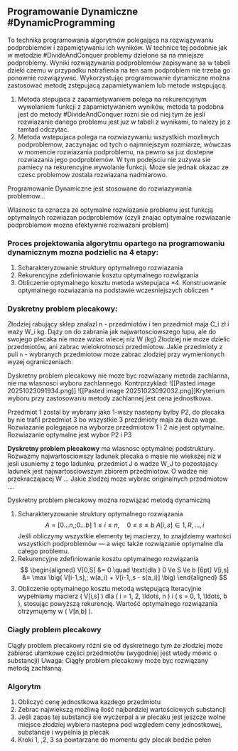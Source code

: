 ## Programowanie Dynamiczne #DynamicProgramming

To technika programowania algorytmów polegająca na rozwiązywaniu podproblemów i zapamiętywaniu ich wyników. W technice tej podobnie jak w metodzie #DivideAndConquer problemy dzielone sa na mniejsze podproblemy. Wyniki rozwiązywania podproblemów zapisywane sa w tabeli dzieki czemu w przypadku natrafienia na ten sam podproblem nie trzeba go ponownie rozwiązywać. Wykorzystując programowanie dynamiczne można zastosować metodę zstępujacą zapamietywaniem lub metode wstępującą.

1. Metoda stepujaca z zapamietywaniem polega na rekurencyjnym wywolaniem funkcji z zapamietywaniem wyników, metoda ta podobna jest do metody #DivideAndConquer rozni sie od niej tym że jesli rozwiazanie danego problemu jest juz w tabeli z wynikami, to nalezy je z tamtad odczytac.
2. Metoda wstepujaca polega na rozwiazywaniu wszystkich mozliwych podproblemow, zaczynajac od tych o najmniejszym rozmiarze, wówczas w momencie rozwiazania podproblemu, na pewno sa juz dostepne rozwiazania jego podproblemów. W tym podejsciu nie zużywa sie pamiecy na rekurencyjne wywolanie funkcji. Moze sie jednak okazac ze czesc problemow zostala rozwiazana nadmiarowo.

Programowanie Dynamiczne jest stosowane do rozwiazywania problemow...

Wlasnosc ta oznacza ze optymalne rozwiazanie problemu jest funkcją optymalnych rozwiazan podproblemów (czyli znajac optymalne rozwiazanie podproblemow mozna efektywnie roziwazani problem)

### Proces projektowania algorytmu opartego na programowaniu dynamicznym mozna podzielic na 4 etapy:
1. Scharakteryzowanie struktury optymalnego rozwiazania
2. Rekurencyjne zdefiniowanie kosztu optymalnego rozwiązania
3. Obliczenie optymalnego kosztu metoda wstepujaca
*4. Konstruowanie optymalnego rozwiazania na podstawie wczesniejszych obliczen *

### Dyskretny problem plecakowy:
Złodziej rabujący sklep znalazl n - przedmiotów i ten przedmiot maja C_i zł i waży W_i kg.
Dąży on do zabrania jak najwartosciowszego łupu, ale do swojego plecaka nie moze wziac wiecej niz W (kg)
Złodziej nie moze dzielic przedmiotów, ani zabrac wielokrotnosci przedmiotow.
Jakie przedmioty z puli `n` - wybranych przedmiotow moze zabrac zlodziej przy wymienionych wyzej ograniczeniach.


Dyskretny problem plecakowy nie moze byc rozwiazany metoda zachlanna, nie ma wlasnosci wyboru zachlannego.
Kontrprzyklad:
![[Pasted image 20251023091934.png]]
![[Pasted image 20251023092032.png]]Kryterium wyboru przy zastosowaniu metody zachlannej jest cena jednostkowa.

Przedmiot 1 zostal by wybrany jako 1-wszy nastepny bylby P2, do plecaka by nie trafil przedmiot 3 bo wszystkie 3 prezdmioty maja za duza wage. Rozwiazanie polegajace na wyborze przedmiotow 1 i 2 nie jest optymalne. Rozwiazanie optymalne jest wybor P2 i P3


**Dyskretny problem plecakowy** ma wlasnosc optymalnej podstruktury. Rozwazmy najwartosciowszy ladunek plecaka o masie nie wiekszej niz `W` jesli usuniemy z tego ladunku, przedmiot J o wadze W_J to pozostajacy ladunek jest najwartosciowszym zbiorem przedmiotow. O wadze nie przekraczajacej W ... Jakie zlodzej moze wybrac originalnych przedmiotow ....

 Dyskretny problem plecakowy można rozwiązać metodą dynamiczną
 1. Scharakteryzowanie struktury optymalnego rozwiązania $$ A = [0 \ldots n,; 0 \ldots b] \ 1 \le i \le n,\quad 0 \le s \le b \ A[i,s] \in {1, R, \ldots, i} $$ Jeśli obliczymy wszystkie elementy tej macierzy, to znajdziemy wartości wszystkich podproblemów — a więc także rozwiązanie optymalne dla całego problemu.
 2. Rekurencyjne zdefiniowanie kosztu optymalnego rozwiązania $$ \begin{aligned} V[0,S] &= 0 \quad \text{dla } 0 \le S \le b [6pt] V[i,s] &= \max \big( V[i-1,s],; w(a_i) + V[i-1,,s - s(a_i)] \big) \end{aligned} $$
 3. Obliczenie optymalnego kosztu metodą wstępującą Iteracyjnie wypełniamy macierz ( V[i,s] ) dla ( i = 1, 2, \ldots, n ) i ( s = 0, 1, \ldots, b ), stosując powyższą rekurencję. Wartość optymalnego rozwiązania otrzymujemy w ( V[n,b] ).

### Ciagly problem plecakowy

Ciągły problem plecakowy różni sie od dyskretnego tym że zlodziej może zabierać ułamkowe części przedmiotów (wygodniej jest wtedy mówic o substancji)
Uwaga: Ciągły problem plecakowy może byc rozwiązany metodą zachłanną.

### Algorytm
1. Obliczyć cenę jednostkowa kazdego przedmiotu
2. Zebrac najwiekszą możliwą ilość najbardziej wartościowych substancji
3. Jeśli zapas tej substancji sie wyczerpal a w plecaku jest jeszcze wolne miejsce złodziej wybiera nastepna pod wzgledem ceny jednostkowej, substancje i wypelnia ja plecak
4. Kroki 1, ,2, 3 sa powtarzane do momentu gdy plecak bedzie pełen
